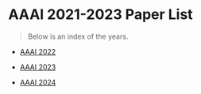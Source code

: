 # AAAI 2021-2023 Paper List

> Below is an index of the years.

- [AAAI 2022](2022/README.md)

- [AAAI 2023](2023/README.md)

- [AAAI 2024](2024/README.md)

